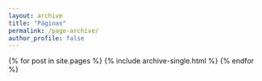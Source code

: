 ```yaml
---
layout: archive
title: "Páginas"
permalink: /page-archive/
author_profile: false
---
```


{% for post in site.pages %}
  {% include archive-single.html %}
{% endfor %}
